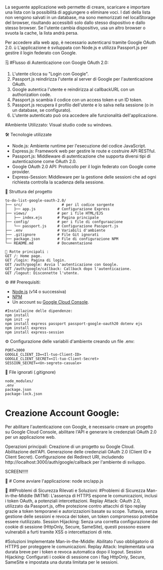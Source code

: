 La seguente applicazione web permette di creare, scaricare e importare una lista con la possibilità di aggiungere o eliminare voci. I dati della lista non vengono salvati in un database, ma sono memorizzati nel localStorage del browser, risultando accessibili solo dallo stesso dispositivo e dallo stesso browser. Se l'utente cambia dispositivo, usa un altro browser o svuota la cache, la lista andrà persa.

Per accedere alla web app, è necessario autenticarsi tramite Google OAuth 2.0. ù
L'applicazione è sviluppata con Node.js e utilizza Passport.js per gestire il login federato con Google.

:spiral_notepad: #Flusso di Autenticazione con Google OAuth 2.0:
1. L'utente clicca su "Login con Google".
2. Passport.js reindirizza l'utente al server di Google per l'autenticazione OAuth.
3. Google autentica l'utente e reindirizza al callbackURL con un authorization code.
4. Passport.js scambia il codice con un access token e un ID token.
5. Passport.js recupera il profilo dell'utente e lo salva nella sessione (o in un database, se configurato).
6. L'utente autenticato può ora accedere alle funzionalità dell'applicazione.

#Ambiente Utilizzato:
Visual studio code su windows.

🛠️ Tecnologie utilizzate
- Node.js: Ambiente runtime per l'esecuzione del codice JavaScript.
- Express.js:  Framework web per gestire le route e costruire API RESTful.
- Passport.js: Middleware di autenticazione che supporta diversi tipi di autenticazione come OAuth 2.0.
- Google OAuth 2.0 API: Protocollo per il login federato con Google come provider.
- Express-Session: Middleware per la gestione delle sessioni che ad ogni richiesta controlla la scadenza della sessione.


📂 Struttura del progetto
```
to-do-list-google-oauth-2.0/
├── src/				  # per il codice sorgente
│   ├── app.js          # Configurazione Express
├── views/				# per i file HTML/EJS
│   ├── index.ejs       # Pagina principale
├── config/				# per i file di confguraazione
│   └── passport.js     # Configurazione Passport.js
├── .env                # Variabili d'ambiente
├── .gitignore          # File Git ignorati
├── package.json        # File di configurazione NPM
└── README.md           # Documentazione
```


```
📘 Rotte principali :
GET /: Home page.
GET /login: Pagina di login.
GET /auth/google: Avvia l'autenticazione con Google.
GET /auth/google/callback: Callback dopo l'autenticazione.
GET /logout: Disconnette l'utente.
```


:gear: ## Prerequisiti:
- [Node.js](https://nodejs.org/) (v14 o successiva)
- [NPM](https://www.npmjs.com/)
- Un account su [Google Cloud Console](https://console.cloud.google.com/).

```
#Installazine delle dipendenze:
npm install
npm init -y
npm install express passport passport-google-oauth20 dotenv ejs
npm install express
npm install express-session
```


:gear: Configurazione delle variabili d'ambiente creando un file .env:
```
PORT=3000
GOOGLE_CLIENT_ID=<Il-tuo-Client-ID>
GOOGLE_CLIENT_SECRET=<Il-tuo-Client-Secret>
SESSION_SECRET=<Un-segreto-casuale>
```


📂 File ignorati (.gitignore)
```
node_modules/
.env
package.json
package-lock.json
```


# Creazione Account Google:
Per abilitare l'autenticazione con Google, è necessario creare un progetto su Google Cloud Console, abilitare l'API e generare le credenziali OAuth 2.0 per un applicazione web.

Operazioni principali:
Creazione di un progetto su Google Cloud.
Abilitazione dell'API.
Generazione delle credenziali OAuth 2.0 (Client ID e Client Secret).
Configurazione dei Redirect URI, includendo http://localhost:3000/auth/google/callback per l'ambiente di sviluppo.

SCREEN!!!!!


:rocket: # Come avviare l'applicazione:
node src/app.js



:safety_pin: ##Problemi di Sicurezza Rilevati e Soluzioni:
#Problemi di Sicurezza
Man-in-the-Middle (MITM): L'assenza di HTTPS espone le comunicazioni, inclusi i token OAuth, a potenziali intercettazioni.
Replay Attack: OAuth 2.0, utilizzato da Passport.js, offre protezione contro attacchi di tipo replay grazie a token temporanei e autorizzazioni basate su scope. Tuttavia, senza gestione delle sessioni e revoca dei token, un token compromesso potrebbe essere riutilizzato.
Session Hijacking: Senza una corretta configurazione dei cookie di sessione (HttpOnly, Secure, SameSite), questi possono essere vulnerabili a furti tramite XSS o intercettazioni di rete.

#Soluzioni Implementate
Man-in-the-Middle: Abilitato l'uso obbligatorio di HTTPS per proteggere le comunicazioni.
Replay Attack: Implementata una durata breve per i token e revoca automatica dopo il logout.
Session Hijacking: Configurati i cookie di sessione con i flag HttpOnly, Secure, SameSite e impostata una durata limitata per le sessioni.
